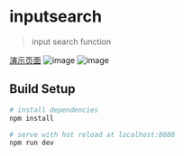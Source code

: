 # inputsearch

> input search function

[演示页面](https://fredfeng0326.github.io/inputsearch/)
![image](https://github.com/fredfeng0326/inputsearch/blob/master/img/after.png)
![image](https://github.com/fredfeng0326/inputsearch/blob/master/img/before.png)
## Build Setup

``` bash
# install dependencies
npm install

# serve with hot reload at localhost:8080
npm run dev

``` 




